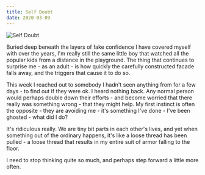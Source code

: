 ```yaml
---
title: Self Doubt
date: 2020-03-09
---
```


![Self Doubt](https://source.unsplash.com/DWyRC2juMgs/1600x900)

Buried deep beneath the layers of fake confidence I have covered myself with over the years, I'm really still the same little boy that watched all the popular kids from a distance in the playground. The thing that continues to surprise me - as an adult - is how quickly the carefully constructed facade falls away, and the triggers that cause it to do so.

This week I reached out to somebody I hadn't seen anything from for a few days - to find out if they were ok. I heard nothing back. Any normal person would perhaps double down their efforts - and become worried that there really was something wrong - that they might help. My first instinct is often the opposite - they are avoiding me - it's something I've done - I've been ghosted - what did I do?

It's ridiculous really. We are tiny bit parts in each other's lives, and yet when something out of the ordinary happens, it's like a loose thread has been pulled - a loose thread that results in my entire suit of armor falling to the floor.

I need to stop thinking quite so much, and perhaps step forward a little more often.
